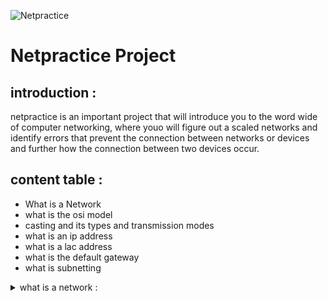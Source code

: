 ![Netpractice](./images/Netpractice _banner.png)

# Netpractice Project

## introduction : 
netpractice is an important project that will introduce you to the word wide of computer networking, where youo will figure out a scaled networks and identify errors that prevent the connection between networks or devices and further how the connection between two devices occur.
## content table : 
- What is a Network
- what is the osi model
- casting and its types and transmission modes
- what is an ip address
- what is a lac address
- what is the default gateway
- what is subnetting

<details>
  <summary>what is a network :</summary>
a network is a system of interconnected devices like computers that can connect to  each other and share data , this connection allows for information exchange and access shared rousources like (printers, files , applications), networks can range from small like home or office network to  large networks like the internet .

#### how the devices connected to each other in a network :
to build a network we nedd at least two devices and medium transmission either wired or wireless .
#### small network two devices connected via wire ethernet cable.
![wired connection](./images/wiredconnection.png)
#### small network two devices connected via wireless signal WiFi.
![wireless connection](./images/wirelessconnection.png)
</details>
